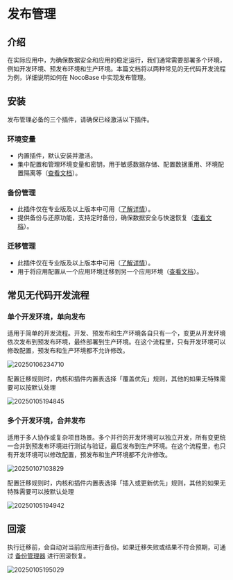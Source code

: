 # 发布管理

## 介绍

在实际应用中，为确保数据安全和应用的稳定运行，我们通常需要部署多个环境，例如开发环境、预发布环境和生产环境。本篇文档将以两种常见的无代码开发流程为例，详细说明如何在 NocoBase 中实现发布管理。

## 安装

发布管理必备的三个插件，请确保已经激活以下插件。

### 环境变量

- 内置插件，默认安装并激活。
- 集中配置和管理环境变量和密钥，用于敏感数据存储、配置数据重用、环境配置隔离等（[查看文档](environment-variables)）。

### 备份管理

- 此插件仅在专业版及以上版本中可用（[了解详情](https://www.nocobase.com/en/commercial)）。
- 提供备份与还原功能，支持定时备份，确保数据安全与快速恢复（[查看文档](/handbook/backups)）。

### 迁移管理

- 此插件仅在专业版及以上版本中可用（[了解详情](https://www.nocobase.com/en/commercial)）。
- 用于将应用配置从一个应用环境迁移到另一个应用环境（[查看文档](/handbook/migration-manager)）。

## 常见无代码开发流程

### 单个开发环境，单向发布

适用于简单的开发流程。开发、预发布和生产环境各自只有一个，变更从开发环境依次发布到预发布环境，最终部署到生产环境。在这个流程里，只有开发环境可以修改配置，预发布和生产环境都不允许修改。

![20250106234710](https://static-docs.nocobase.com/20250106234710.png)

配置迁移规则时，内核和插件内置表选择「覆盖优先」规则，其他的如果无特殊需要可以按默认处理

![20250105194845](https://static-docs.nocobase.com/20250105194845.png)

### 多个开发环境，合并发布

适用于多人协作或复杂项目场景。多个并行的开发环境可以独立开发，所有变更统一合并到预发布环境进行测试与验证，最后发布到生产环境。在这个流程里，也只有开发环境可以修改配置，预发布和生产环境都不允许修改。

![20250107103829](https://static-docs.nocobase.com/20250107103829.png)

配置迁移规则时，内核和插件内置表选择「插入或更新优先」规则，其他的如果无特殊需要可以按默认处理

![20250105194942](https://static-docs.nocobase.com/20250105194942.png)

## 回滚

执行迁移前，会自动对当前应用进行备份。如果迁移失败或结果不符合预期，可通过 [备份管理器](/handbook/backups) 进行回滚恢复。

![20250105195029](https://static-docs.nocobase.com/20250105195029.png)
